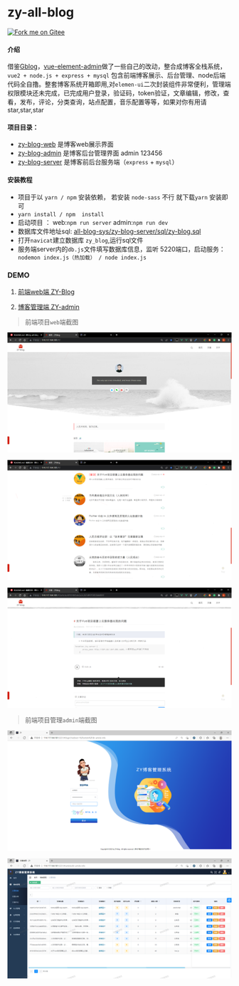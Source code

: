 # zy-all-blog

[![Fork me on Gitee](https://gitee.com/Z568_568/all-blog-sys/widgets/widget_2.svg)](https://gitee.com/Z568_568/all-blog-sys)

#### 介绍
借鉴[Gblog](https://gitee.com/fengziy/Gblog)，[vue-element-admin](https://gitee.com/fengziy/Gblog)做了一些自己的改动，整合成博客全栈系统，`vue2 + node.js + express + mysql` 包含前端博客展示、后台管理、node后端代码全自撸。整套博客系统开箱即用,对`elemen-ui`二次封装组件非常便利，管理端权限模块还未完成，已完成用户登录，验证码，token验证，文章编辑，修改，查看，发布，评论，分类查询，站点配置，音乐配置等等，如果对你有用请star,star,star

#### 项目目录：

- [zy-blog-web](https://gitee.com/Z568_568/all-blog-sys/tree/master/zy-blog-web) 是博客web展示界面
- [zy-blog-admin](https://gitee.com/Z568_568/all-blog-sys/tree/master/zy-blog-admin) 是博客后台管理界面   admin 123456
- [zy-blog-server](https://gitee.com/Z568_568/all-blog-sys/tree/master/zy-blog-server) 是博客前后台服务端（`express` + `mysql`）

#### 安装教程

- 项目于以 `yarn / npm`  安装依赖， 若安装 `node-sass` 不行 就下载`yarn` 安装即可
- `yarn install / npm  install`
- 启动项目 ： web:`npm run server`  admin:`npm run dev`
- 数据库文件地址sql:  [all-blog-sys/zy-blog-server/sql/zy-blog.sql](https://gitee.com/Z568_568/all-blog-sys/blob/master/zy-blog-server/sql/zy-blog.sql)
- 打开`navicat`建立数据库 `zy_blog`,运行sql文件 
- 服务端server内的`db.js`文件填写数据库信息，监听 5220端口，启动服务：`nodemon index.js（热加载） / node index.js`

### DEMO 
1.  [前端web端 ZY-Blog](http://zhouyi.run/#/)

2.  [博客管理端 ZY-admin](http://zhouyi.run:5221/#/login?redirect=%2F)

> 前端项目`web`端截图

![输入图片说明](DOC/img/%E9%A6%96%E9%A1%B5%20-%20ZYblog%20-%20Google%20Chrome%202022_2_20%2017_20_55.png)

![输入图片说明](DOC/img/%E9%A6%96%E9%A1%B5%20-%20ZYblog%20-%20Google%20Chrome%202022_2_20%2017_21_55.png)

![输入图片说明](DOC/img/%E9%A6%96%E9%A1%B5%20-%20ZYblog%20-%20Google%20Chrome%202022_2_20%2017_23_46.png)


> 前端项目管理`admin`端截图

![输入图片说明](DOC/img/ZY%20-%20%E7%94%A8%E6%88%B7%E9%85%8D%E7%BD%AE%201%20-%20Microsoft%E2%80%8B%20Edge%202022_2_20%2017_24_59.png)

![输入图片说明](DOC/img/ZY%20-%20%E7%94%A8%E6%88%B7%E9%85%8D%E7%BD%AE%201%20-%20Microsoft%E2%80%8B%20Edge%202022_2_20%2017_25_54.png)

